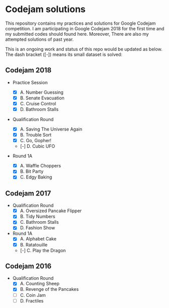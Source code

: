 # Codejam solutions

This repository contains my practices and solutions for Google Codejam competition. I am participating in Google Codejam 2018 for the first time and my submitted codes should found here. Moreover, There are also my attempted solutions of past year.  

This is an ongoing work and status of this repo would be updated as below. The dash bracket ([-]) means its small dataset is solved: 

## Codejam 2018

* Practice Session
    * [x] A. Number Guessing
    * [x] B. Senate Evacuation
    * [x] C. Cruise Control
    * [x] D. Bathroom Stalls

* Qualification Round
    * [x] A. Saving The Universe Again
    * [x] B. Trouble Sort
    * [x] C. Go, Gopher!
    * [-] D. Cubic UFO

* Round 1A
    * [x] A. Waffle Choppers
    * [x] B. Bit Party
    * [x] C. Edgy Baking

## Codejam 2017

* Qualification Round
    * [x] A. Oversized Pancake Flipper
    * [x] B. Tidy Numbers
    * [x] C. Bathroom Stalls
    * [x] D. Fashion Show

* Round 1A
    * [x] A. Alphabet Cake
    * [x] B. Ratatouille
    * [-] C. Play the Dragon

## Codejam 2016

* Qualification Round
    * [x] A. Counting Sheep
    * [x] B. Revenge of the Pancakes
    * [ ] C. Coin Jam
    * [ ] D. Fractiles
